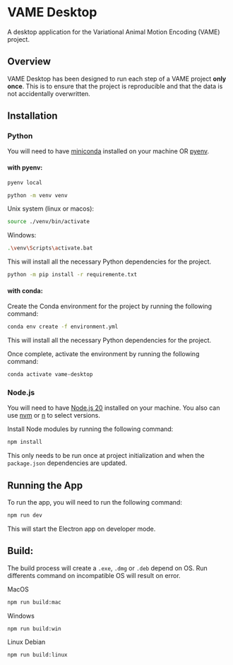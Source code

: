 # VAME Desktop
A desktop application for the Variational Animal Motion Encoding (VAME) project.

## Overview
VAME Desktop has been designed to run each step of a VAME project **only once**. This is to ensure that the project is reproducible and that the data is not accidentally overwritten.

## Installation
### Python
You will need to have [miniconda](https://docs.conda.io/en/latest/miniconda.html) installed on your machine OR [pyenv](https://github.com/pyenv/pyenv).

#### with pyenv:

```bash
pyenv local
```

```bash
python -m venv venv
```

Unix system (linux or macos):
```bash
source ./venv/bin/activate
```

Windows:
```sh
.\venv\Scripts\activate.bat
```

This will install all the necessary Python dependencies for the project.

```bash
python -m pip install -r requiremente.txt
```

#### with conda:
Create the Conda environment for the project by running the following command:

```bash
conda env create -f environment.yml 
```
This will install all the necessary Python dependencies for the project.

Once complete, activate the environment by running the following command:
```bash
conda activate vame-desktop
```

### Node.js
You will need to have [Node.js 20](https://nodejs.org/en/) installed on your machine.
You also can use [nvm](https://github.com/nvm-sh/nvm) or [n](https://github.com/tj/n) to select versions.

Install Node modules by running the following command:
```bash
npm install
```

This only needs to be run once at project initialization and when the `package.json` dependencies are updated.

## Running the App
To run the app, you will need to run the following command:
```bash
npm run dev
```

This will start the Electron app on developer mode.

## Build:

The build process will create a `.exe`, `.dmg` or `.deb` depend on OS. Run differents command on incompatible OS will result on error.

MacOS
```bash
npm run build:mac
```

Windows
```bash
npm run build:win
```

Linux Debian
```bash
npm run build:linux
```
